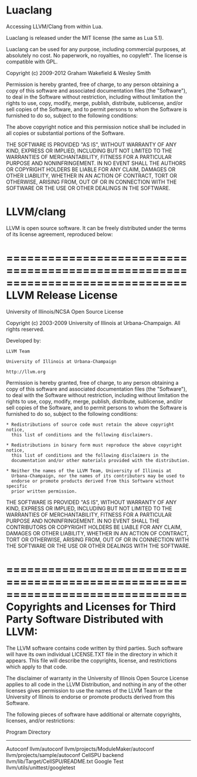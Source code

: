 # Luaclang #

Accessing LLVM/Clang from within Lua.

Luaclang is released under the MIT license (the same as Lua 5.1). 

Luaclang can be used for any purpose, including commercial purposes, at absolutely no cost. No paperwork, no royalties, no copyleft". The license is compatible with GPL. 

Copyright (c) 2009-2012 Graham Wakefield & Wesley Smith

Permission is hereby granted, free of charge, to any person obtaining a copy of this software and associated documentation files (the "Software"), to deal in the Software without restriction, including without limitation the rights to use, copy, modify, merge, publish, distribute, sublicense, and/or sell copies of the Software, and to permit persons to whom the Software is furnished to do so, subject to the following conditions:

The above copyright notice and this permission notice shall be included in all copies or substantial portions of the Software.

THE SOFTWARE IS PROVIDED "AS IS", WITHOUT WARRANTY OF ANY KIND, EXPRESS OR IMPLIED, INCLUDING BUT NOT LIMITED TO THE WARRANTIES OF MERCHANTABILITY, FITNESS FOR A PARTICULAR PURPOSE AND NONINFRINGEMENT. IN NO EVENT SHALL THE AUTHORS OR COPYRIGHT HOLDERS BE LIABLE FOR ANY CLAIM, DAMAGES OR OTHER LIABILITY, WHETHER IN AN ACTION OF CONTRACT, TORT OR OTHERWISE, ARISING FROM, OUT OF OR IN CONNECTION WITH THE SOFTWARE OR THE USE OR OTHER DEALINGS IN THE SOFTWARE.


# LLVM/clang #


LLVM is open source software. It can be freely distributed under the terms of its license agreement, reproduced below:

==============================================================================
LLVM Release License
==============================================================================
University of Illinois/NCSA
Open Source License

Copyright (c) 2003-2009 University of Illinois at Urbana-Champaign.
All rights reserved.

Developed by:

    LLVM Team

    University of Illinois at Urbana-Champaign

    http://llvm.org

Permission is hereby granted, free of charge, to any person obtaining a copy of
this software and associated documentation files (the "Software"), to deal with
the Software without restriction, including without limitation the rights to
use, copy, modify, merge, publish, distribute, sublicense, and/or sell copies
of the Software, and to permit persons to whom the Software is furnished to do
so, subject to the following conditions:

    * Redistributions of source code must retain the above copyright notice,
      this list of conditions and the following disclaimers.

    * Redistributions in binary form must reproduce the above copyright notice,
      this list of conditions and the following disclaimers in the
      documentation and/or other materials provided with the distribution.

    * Neither the names of the LLVM Team, University of Illinois at
      Urbana-Champaign, nor the names of its contributors may be used to
      endorse or promote products derived from this Software without specific
      prior written permission.

THE SOFTWARE IS PROVIDED "AS IS", WITHOUT WARRANTY OF ANY KIND, EXPRESS OR
IMPLIED, INCLUDING BUT NOT LIMITED TO THE WARRANTIES OF MERCHANTABILITY, FITNESS
FOR A PARTICULAR PURPOSE AND NONINFRINGEMENT.  IN NO EVENT SHALL THE
CONTRIBUTORS OR COPYRIGHT HOLDERS BE LIABLE FOR ANY CLAIM, DAMAGES OR OTHER
LIABILITY, WHETHER IN AN ACTION OF CONTRACT, TORT OR OTHERWISE, ARISING FROM,
OUT OF OR IN CONNECTION WITH THE SOFTWARE OR THE USE OR OTHER DEALINGS WITH THE
SOFTWARE.

==============================================================================
Copyrights and Licenses for Third Party Software Distributed with LLVM:
==============================================================================
The LLVM software contains code written by third parties.  Such software will
have its own individual LICENSE.TXT file in the directory in which it appears.
This file will describe the copyrights, license, and restrictions which apply
to that code.

The disclaimer of warranty in the University of Illinois Open Source License
applies to all code in the LLVM Distribution, and nothing in any of the
other licenses gives permission to use the names of the LLVM Team or the
University of Illinois to endorse or promote products derived from this
Software.

The following pieces of software have additional or alternate copyrights,
licenses, and/or restrictions:

Program             Directory
-------             ---------
Autoconf            llvm/autoconf
                    llvm/projects/ModuleMaker/autoconf
                    llvm/projects/sample/autoconf
CellSPU backend     llvm/lib/Target/CellSPU/README.txt
Google Test         llvm/utils/unittest/googletest


